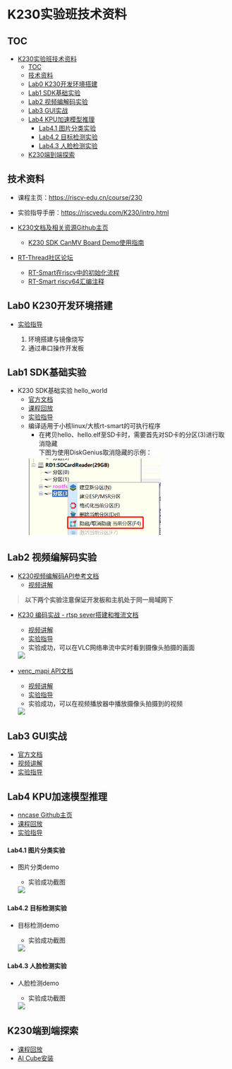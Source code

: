 # K230实验班技术资料

## TOC

<!--toc:start-->
- [K230实验班技术资料](#k230实验班技术资料)
  - [TOC](#toc)
  - [技术资料](#技术资料)
  - [Lab0 K230开发环境搭建](#lab0-k230开发环境搭建)
  - [Lab1 SDK基础实验](#lab1-sdk基础实验)
  - [Lab2 视频编解码实验](#lab2-视频编解码实验)
  - [Lab3 GUI实战](#lab3-gui实战)
  - [Lab4 KPU加速模型推理](#lab4-kpu加速模型推理)
      - [Lab4.1 图片分类实验](#lab41-图片分类实验)
      - [Lab4.2 目标检测实验](#lab42-目标检测实验)
      - [Lab4.3 人脸检测实验](#lab43-人脸检测实验)
  - [K230端到端探索](#k230端到端探索)
<!--toc:end-->

## 技术资料

- 课程主页：https://riscv-edu.cn/course/230
- 实验指导手册：https://riscvedu.com/K230/intro.html

- [K230文档及相关资源Github主页](https://github.com/kendryte/k230_docs)
    - [K230 SDK CanMV Board Demo使用指南](https://github.com/kendryte/k230_docs/blob/main/zh/01_software/board/examples/K230_SDK_CanMV_Board_Demo%E4%BD%BF%E7%94%A8%E6%8C%87%E5%8D%97.md)

- [RT-Thread社区论坛](https://club.rt-thread.org/index.html)
    - [RT-Smart在riscv中的初始化流程](https://club.rt-thread.org/ask/article/c994a22a0cf2bb76.html)
    - [RT-Smart riscv64汇编注释](https://club.rt-thread.org/ask/article/cb935a6d9794d770.html)

## Lab0 K230开发环境搭建

- [实验指导](./src/lab0_env_setup.md)
    
    1. 环境搭建与镜像烧写
    2. 通过串口操作开发板

## Lab1 SDK基础实验

- K230 SDK基础实验 hello_world
    - [官方文档](https://github.com/kendryte/k230_docs/blob/main/zh/02_applications/tutorials/K230_%E5%AE%9E%E6%88%98%E5%9F%BA%E7%A1%80%E7%AF%87_hello_world.md)
    - [课程回放](https://riscv-edu.cn/course/230/replay/6366)
    - [实验指导](./src/lab1_hello_world.md)
    - 编译适用于小核linux/大核rt-smart的可执行程序
        - 在拷贝hello、hello.elf至SD卡时，需要首先对SD卡的分区(3)进行取消隐藏\
        下图为使用DiskGenius取消隐藏的示例：
        <img src="./src/pic/show_hidden.png" width="300">

## Lab2 视频编解码实验

- [K230视频编解码API参考文档](https://github.com/kendryte/k230_docs/blob/main/zh/01_software/board/mpp/K230_%E8%A7%86%E9%A2%91%E7%BC%96%E8%A7%A3%E7%A0%81_API%E5%8F%82%E8%80%83.md)
    - [视频讲解](https://riscv-edu.cn/course/230/replay/6374)

> **以下两个实验注意保证开发板和主机处于同一局域网下**
- [K230 编码实战 - rtsp sever搭建和推流文档](./src/lab2_1_rtsp.md)
    - [视频讲解](https://riscv-edu.cn/course/230/replay/6375)
    - [实验指导](./src/lab2_1_rtsp.md)
    - 实验成功，可以在VLC网络串流中实时看到摄像头拍摄的画面
    <img src="https://github.com/riscvedu/K230/assets/53103747/301931e8-075d-4d4f-8cef-7bf8726a7dd4" width="300">

- [venc_mapi API文档](docs/venc_mapi.md)
    - [视频讲解](https://riscv-edu.cn/course/230/replay/6376)
    - [实验指导](./src/lab2_2_venc.md)
    - 实验成功，可以在视频播放器中播放摄像头拍摄到的视频
    <img src="https://github.com/riscvedu/K230/assets/53103747/ad66e74a-93b3-46c7-b32e-67cbcbf3a3e9" width="300">


## Lab3 GUI实战

- [官方文档](https://github.com/kendryte/k230_docs/blob/main/zh/02_applications/tutorials/K230_GUI%E5%AE%9E%E6%88%98_LVGL%E7%A7%BB%E6%A4%8D%E6%95%99%E7%A8%8B.md)
- [视频讲解](https://riscv-edu.cn/course/230/replay/6381)
- [实验指导](./src/lab3_lvgl.md)

## Lab4 KPU加速模型推理

- [nncase Github主页](https://github.com/kendryte/nncase)
- [课程回放](https://riscv-edu.cn/course/230/replay/6399)
- [实验指导](./src/lab4_kpu.md)

#### Lab4.1 图片分类实验

- 图片分类demo

    - 实验成功截图

    <img src="https://github.com/riscvedu/K230/assets/53103747/de7dc79d-5d97-4514-ac3f-822d3b4724d9" width="300">

#### Lab4.2 目标检测实验

- 目标检测demo

    - 实验成功截图

    <img src="https://github.com/riscvedu/K230/assets/53103747/190fbdfc-a4c2-4758-bc34-ca21bf3d4b26" width="300">

#### Lab4.3 人脸检测实验

- 人脸检测demo

    - 实验成功截图

    <img src="https://github.com/riscvedu/K230/assets/53103747/98133780-a3a8-4410-ac5e-2a91b40fce8f" width="100">

## K230端到端探索

- [课程回放](https://riscv-edu.cn/course/230/replay/6406)
- [AI Cube安装](./src/lab5_end2end.md)
